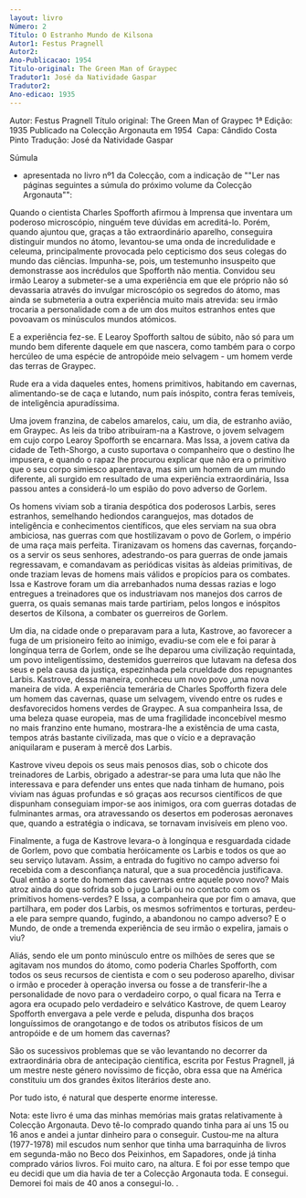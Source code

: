 ```yaml
---
layout: livro
Número: 2
Título: O Estranho Mundo de Kilsona
Autor1: Festus Pragnell
Autor2: 
Ano-Publicacao: 1954
Titulo-original: The Green Man of Graypec
Tradutor1: José da Natividade Gaspar
Tradutor2: 
Ano-edicao: 1935
---
```

Autor: Festus Pragnell
Título original: The Green Man of Graypec
1ª Edição: 1935
Publicado na Colecção Argonauta em 1954 
Capa: Cândido Costa Pinto 
Tradução: José da Natividade Gaspar 


Súmula
 - apresentada no livro nº1 da Colecção, com a indicação de ""Ler nas
 páginas seguintes a súmula do próximo volume da Colecção Argonauta"":


Quando o cientista Charles Spofforth 
afirmou à Imprensa que inventara um poderoso microscópio, ninguém teve 
dúvidas em acreditá-lo. Porém, quando ajuntou que, graças a tão 
extraordinário aparelho, conseguira distinguir mundos no átomo, 
levantou-se uma onda de incredulidade e celeuma, principalmente 
provocada pelo cepticismo dos seus colegas do mundo das ciências. Impunha-se, pois, um testemunho 
insuspeito que demonstrasse aos incrédulos que Spofforth não mentia. 
Convidou seu irmão Learoy a submeter-se a uma experiência em que ele 
próprio não só devassaria através do invulgar microscópio os segredos do
 átomo, mas ainda se submeteria a outra experiência muito mais atrevida:
 seu irmão trocaria a personalidade com a de um dos muitos estranhos 
entes que povoavam os minúsculos mundos atómicos.

E a experiência fez-se. E Learoy 
Spofforth saltou de súbito, não só para um mundo bem diferente daquele 
em que nascera, como também para o corpo hercúleo de uma espécie de 
antropóide meio selvagem - um homem verde das terras de Graypec.

Rude era a vida daqueles entes, homens 
primitivos, habitando em cavernas, alimentando-se de caça e lutando, num
 país inóspito, contra feras temíveis, de inteligência apuradíssima.

Uma jovem franzina, de cabelos 
amarelos, caiu, um dia, de estranho avião, em Graypec. As leis da tribo 
atribuíram-na a Kastrove, o jovem selvagem em cujo corpo Learoy 
Spofforth se encarnara. Mas Issa, a jovem cativa da cidade de 
Teth-Shorgo, a custo suportava o companheiro que o destino lhe impusera,
 e quando o rapaz lhe procurou explicar que não era o primitivo que o 
seu corpo simiesco aparentava, mas sim um homem de um mundo diferente, 
ali surgido em resultado de uma experiência extraordinária, Issa passou 
antes a considerá-lo um espião do povo adverso de Gorlem.

Os homens viviam sob a tirania 
despótica dos poderosos Larbis, seres estranhos, semelhando hediondos 
caranguejos, mas dotados de inteligência e conhecimentos científicos, 
que eles serviam na sua obra ambiciosa, nas guerras com que hostilizavam
 o povo de Gorlem, o império de uma raça mais perfeita. Tiranizavam os 
homens das cavernas, forçando-os a servir os seus senhores, 
adestrando-os para guerras de onde jamais regressavam, e comandavam as 
periódicas visitas às aldeias primitivas, de onde traziam levas de 
homens mais válidos e propícios para os combates. Issa e Kastrove foram um dia 
arrebanhados numa dessas razias e logo entregues a treinadores que os 
industriavam nos manejos dos carros de guerra, os quais semanas mais 
tarde partiriam, pelos longos e inóspitos desertos de Kilsona, a 
combater os guerreiros de Gorlem.

Um dia, na cidade onde o preparavam 
para a luta, Kastrove, ao favorecer a fuga de um prisioneiro feito ao 
inimigo, evadiu-se com ele e foi parar à longínqua terra de Gorlem, onde
 se lhe deparou uma civilização requintada, um povo inteligentíssimo, 
destemidos guerreiros que lutavam na defesa dos seus e pela causa da 
justiça, espezinhada pela crueldade dos repugnantes Larbis. Kastrove, dessa maneira, conheceu um novo povo ,uma nova maneira de vida. A experiência temerária de Charles 
Spofforth fizera dele um homem das cavernas, quase um selvagem, vivendo 
entre os rudes e desfavorecidos homens verdes de Graypec. A sua companheira Issa, de uma beleza 
quase europeia, mas de uma fragilidade inconcebível mesmo no mais 
franzino ente humano, mostrara-lhe a existência de uma casta, tempos 
atrás bastante civilizada, mas que o vício e a depravação aniquilaram e 
puseram à mercê dos Larbis.

Kastrove viveu depois os seus mais 
penosos dias, sob o chicote dos treinadores de Larbis, obrigado a 
adestrar-se para uma luta que não lhe interessava e para defender uns 
entes que nada tinham de humano, pois viviam nas águas profundas e só 
graças aos recursos científicos de que dispunham conseguiam impor-se aos
 inimigos, ora com guerras dotadas de fulminantes armas, ora 
atravessando os desertos em poderosas aeronaves que, quando a estratégia
 o indicava, se tornavam invisíveis em pleno voo.

Finalmente, a fuga de Kastrove levara-o
 à longínqua e resguardada cidade de Gorlem, povo que combatia 
heróicamente os Larbis e todos os que ao seu serviço lutavam. Assim, a 
entrada do fugitivo no campo adverso foi recebida com a desconfiança 
natural, que a sua procedência justificava. Qual então a sorte do homem das 
cavernas entre aquele povo novo? Mais atroz ainda do que sofrida sob o 
jugo Larbi ou no contacto com os primitivos homens-verdes? E Issa, a companheira que por fim o 
amava, que partilhara, em poder dos Larbis, os mesmos sofrimentos e 
torturas, perdeu-a ele para sempre quando, fugindo, a abandonou no campo
 adverso? E o Mundo, de onde a tremenda experiência de seu irmão o expelira, jamais o viu?

Aliás, sendo ele um ponto minúsculo 
entre os milhões de seres que se agitavam nos mundos do átomo, como 
poderia Charles Spofforth, com todos os seus recursos de cientista e com
 o seu poderoso aparelho, divisar o irmão e proceder à operação inversa 
ou fosse a de transferir-lhe a personalidade de novo para o verdadeiro 
corpo, o qual ficara na Terra e agora era ocupado pelo verdadeiro e 
selvático Kastrove, de quem Learoy Spofforth envergava a pele verde e 
peluda, dispunha dos braços longuíssimos de orangotango e de todos os 
atributos físicos de um antropóide e de um homem das cavernas?

São os sucessivos problemas que se vão 
levantando no decorrer da extraordinária obra de antecipação científica,
 escrita por Festus Pragnell, já um mestre neste género novíssimo de 
ficção, obra essa que na América constituiu um dos grandes êxitos 
literários deste ano.

Por tudo isto, é natural que desperte enorme interesse. 


Nota: este livro é uma das minhas memórias mais gratas relativamente à Colecção Argonauta. Devo tê-lo comprado quando tinha para aí uns 15 ou 16 anos e andei a juntar dinheiro para o conseguir. Custou-me na altura (1977-1978) mil escudos num senhor que tinha uma barraquinha de livros em segunda-mão no Beco dos Peixinhos, em Sapadores, onde já tinha comprado vários livros. Foi muito caro, na altura. E foi por esse tempo que eu decidi que um dia havia de ter a Colecção Argonauta toda. E consegui. Demorei foi mais de 40 anos a consegui-lo. 
.
